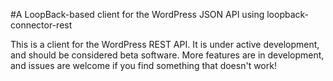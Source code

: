 #A LoopBack-based client for the WordPress JSON API using loopback-connector-rest


This is a client for the WordPress REST API. It is under active development, and should be considered beta software. More features are in development, and issues are welcome if you find something that doesn't work!
